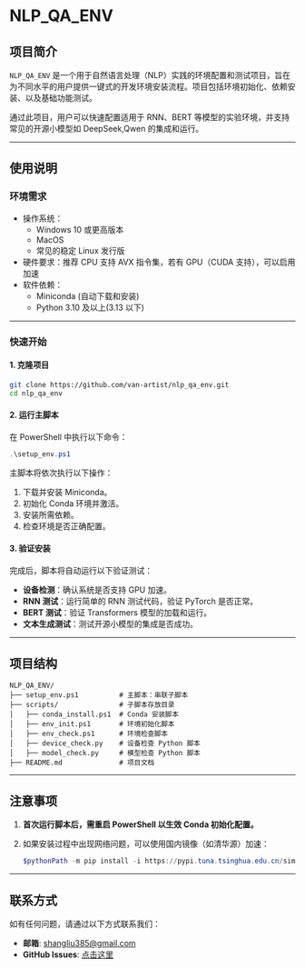 # NLP_QA_ENV

## 项目简介

`NLP_QA_ENV` 是一个用于自然语言处理（NLP）实践的环境配置和测试项目，旨在为不同水平的用户提供一键式的开发环境安装流程。项目包括环境初始化、依赖安装、以及基础功能测试。

通过此项目，用户可以快速配置适用于 RNN、BERT 等模型的实验环境，并支持常见的开源小模型如 DeepSeek,Qwen 的集成和运行。

---

## 使用说明

### 环境需求

- 操作系统：
  - Windows 10 或更高版本
  - MacOS
  - 常见的稳定 Linux 发行版
- 硬件要求：推荐 CPU 支持 AVX 指令集，若有 GPU（CUDA 支持），可以启用加速
- 软件依赖：
  - Miniconda (自动下载和安装)
  - Python 3.10 及以上(3.13 以下)

---

### 快速开始

#### 1. 克隆项目

```bash
git clone https://github.com/van-artist/nlp_qa_env.git
cd nlp_qa_env
```

#### 2. 运行主脚本

在 PowerShell 中执行以下命令：

```powershell
.\setup_env.ps1
```

主脚本将依次执行以下操作：

1. 下载并安装 Miniconda。
2. 初始化 Conda 环境并激活。
3. 安装所需依赖。
4. 检查环境是否正确配置。

#### 3. 验证安装

完成后，脚本将自动运行以下验证测试：

- **设备检测**：确认系统是否支持 GPU 加速。
- **RNN 测试**：运行简单的 RNN 测试代码，验证 PyTorch 是否正常。
- **BERT 测试**：验证 Transformers 模型的加载和运行。
- **文本生成测试**：测试开源小模型的集成是否成功。

---

## 项目结构

```plaintext
NLP_QA_ENV/
├── setup_env.ps1          # 主脚本：串联子脚本
├── scripts/               # 子脚本存放目录
│   ├── conda_install.ps1  # Conda 安装脚本
│   ├── env_init.ps1       # 环境初始化脚本
│   ├── env_check.ps1      # 环境检查脚本
│   ├── device_check.py    # 设备检查 Python 脚本
│   ├── model_check.py     # 模型检查 Python 脚本
├── README.md              # 项目文档
```

---

## 注意事项

1. **首次运行脚本后，需重启 PowerShell 以生效 Conda 初始化配置。**
2. 如果安装过程中出现网络问题，可以使用国内镜像（如清华源）加速：

   ```powershell
   $pythonPath -m pip install -i https://pypi.tuna.tsinghua.edu.cn/simple torch torchvision transformers
   ```

---

## 联系方式

如有任何问题，请通过以下方式联系我们：

- **邮箱**: shangliu385@gmail.com
- **GitHub Issues**: [点击这里](https://github.com/van-artist/nlp_qa_env/issues)

